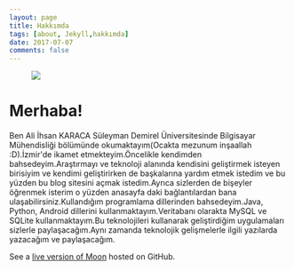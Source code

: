 ```yaml
---
layout: page
title: Hakkımda
tags: [about, Jekyll,hakkımda]
date: 2017-07-07
comments: false
---
```

<figure>
  <a href="/assets/img/hakkımda.png"><img src="/assets/img/hakkımda.png"></a>
</figure>

# Merhaba!
Ben Ali İhsan KARACA
Süleyman Demirel Üniversitesinde Bilgisayar Mühendisliği bölümünde okumaktayım(Ocakta mezunum inşaallah :D).İzmir'de ikamet etmekteyim.Öncelikle kendimden bahsedeyim.Araştırmayı ve teknoloji alanında kendisini geliştirmek isteyen birisiyim ve kendimi geliştirirken de başkalarına yardım etmek istedim ve bu yüzden bu blog sitesini açmak istedim.Ayrıca sizlerden de bişeyler öğrenmek isterim o yüzden anasayfa daki bağlantılardan bana ulaşabilirsiniz.Kullandığım programlama dillerinden bahsedeyim.Java, Python, Android dillerini kullanmaktayım.Veritabanı olarakta MySQL ve SQLite kullanmaktayım.Bu teknolojileri kullanarak geliştirdiğim uygulamaları sizlerle paylaşacağım.Aynı zamanda teknolojik gelişmelerle ilgili yazılarda yazacağım ve paylaşacağım.

See a [live version of Moon](http://taylantatli.github.io/Moon) hosted on GitHub.
